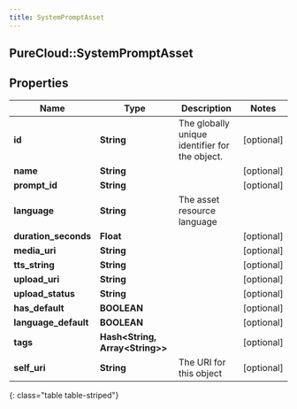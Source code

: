 ```yaml
---
title: SystemPromptAsset
---
```

## PureCloud::SystemPromptAsset

## Properties

|Name | Type | Description | Notes|
|------------ | ------------- | ------------- | -------------|
| **id** | **String** | The globally unique identifier for the object. | [optional] |
| **name** | **String** |  | [optional] |
| **prompt_id** | **String** |  | [optional] |
| **language** | **String** | The asset resource language | |
| **duration_seconds** | **Float** |  | [optional] |
| **media_uri** | **String** |  | [optional] |
| **tts_string** | **String** |  | [optional] |
| **upload_uri** | **String** |  | [optional] |
| **upload_status** | **String** |  | [optional] |
| **has_default** | **BOOLEAN** |  | [optional] |
| **language_default** | **BOOLEAN** |  | [optional] |
| **tags** | **Hash&lt;String, Array&lt;String&gt;&gt;** |  | [optional] |
| **self_uri** | **String** | The URI for this object | [optional] |
{: class="table table-striped"}


